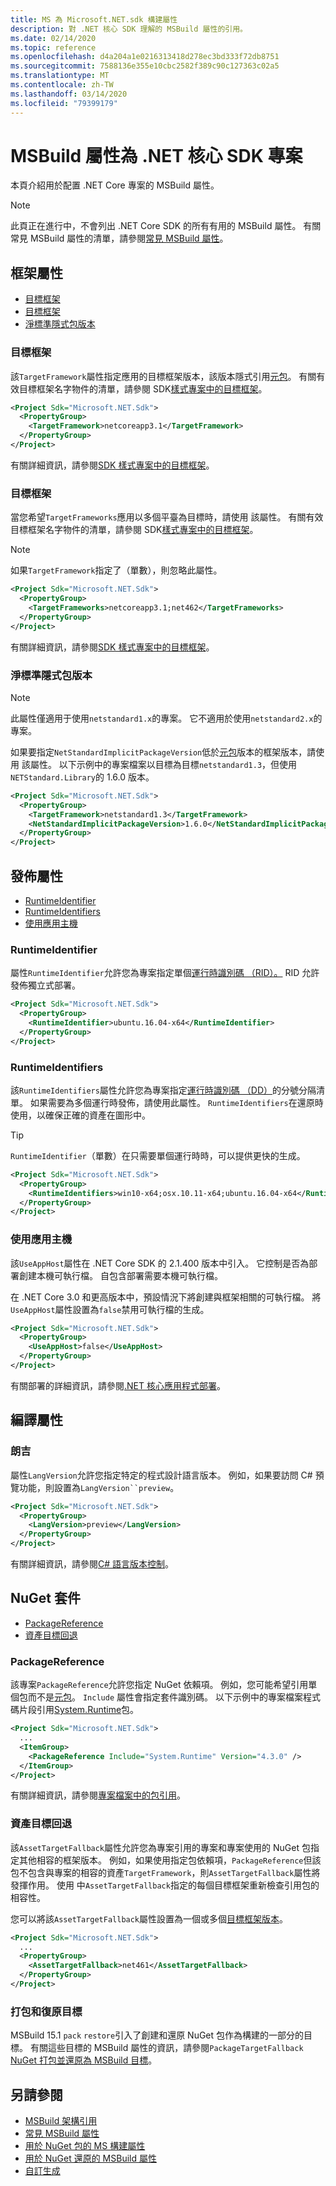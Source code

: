 ```yaml
---
title: MS 為 Microsoft.NET.sdk 構建屬性
description: 對 .NET 核心 SDK 理解的 MSBuild 屬性的引用。
ms.date: 02/14/2020
ms.topic: reference
ms.openlocfilehash: d4a204a1e0216313418d278ec3bd333f72db8751
ms.sourcegitcommit: 7588136e355e10cbc2582f389c90c127363c02a5
ms.translationtype: MT
ms.contentlocale: zh-TW
ms.lasthandoff: 03/14/2020
ms.locfileid: "79399179"
---
```

# <a name="msbuild-properties-for-net-core-sdk-projects"></a>MSBuild 屬性為 .NET 核心 SDK 專案

本頁介紹用於配置 .NET Core 專案的 MSBuild 屬性。

> [!NOTE]
> 此頁正在進行中，不會列出 .NET Core SDK 的所有有用的 MSBuild 屬性。 有關常見 MSBuild 屬性的清單，請參閱[常見 MSBuild 屬性](/visualstudio/msbuild/common-msbuild-project-properties)。

## <a name="framework-properties"></a>框架屬性

- [目標框架](#targetframework)
- [目標框架](#targetframeworks)
- [淨標準隱式包版本](#netstandardimplicitpackageversion)

### <a name="targetframework"></a>目標框架

該`TargetFramework`屬性指定應用的目標框架版本，該版本隱式引用[元包](../packages.md#metapackages)。 有關有效目標框架名字物件的清單，請參閱 SDK[樣式專案中的目標框架](../../standard/frameworks.md#supported-target-framework-versions)。

```xml
<Project Sdk="Microsoft.NET.Sdk">
  <PropertyGroup>
    <TargetFramework>netcoreapp3.1</TargetFramework>
  </PropertyGroup>
</Project>
```

有關詳細資訊，請參閱[SDK 樣式專案中的目標框架](../../standard/frameworks.md)。

### <a name="targetframeworks"></a>目標框架

當您希望`TargetFrameworks`應用以多個平臺為目標時，請使用 該屬性。 有關有效目標框架名字物件的清單，請參閱 SDK[樣式專案中的目標框架](../../standard/frameworks.md#supported-target-framework-versions)。

> [!NOTE]
> 如果`TargetFramework`指定了（單數），則忽略此屬性。

```xml
<Project Sdk="Microsoft.NET.Sdk">
  <PropertyGroup>
    <TargetFrameworks>netcoreapp3.1;net462</TargetFrameworks>
  </PropertyGroup>
</Project>
```

有關詳細資訊，請參閱[SDK 樣式專案中的目標框架](../../standard/frameworks.md)。

### <a name="netstandardimplicitpackageversion"></a>淨標準隱式包版本

> [!NOTE]
> 此屬性僅適用于使用`netstandard1.x`的專案。 它不適用於使用`netstandard2.x`的專案。

如果要指定`NetStandardImplicitPackageVersion`低於[元包](../packages.md#metapackages)版本的框架版本，請使用 該屬性。 以下示例中的專案檔案以目標為目標`netstandard1.3`，但使用`NETStandard.Library`的 1.6.0 版本。

```xml
<Project Sdk="Microsoft.NET.Sdk">
  <PropertyGroup>
    <TargetFramework>netstandard1.3</TargetFramework>
    <NetStandardImplicitPackageVersion>1.6.0</NetStandardImplicitPackageVersion>
  </PropertyGroup>
</Project>
```

## <a name="publish-properties"></a>發佈屬性

- [RuntimeIdentifier](#runtimeidentifier)
- [RuntimeIdentifiers](#runtimeidentifiers)
- [使用應用主機](#useapphost)

### <a name="runtimeidentifier"></a>RuntimeIdentifier

屬性`RuntimeIdentifier`允許您為專案指定單個[運行時識別碼 （RID）。](../rid-catalog.md) RID 允許發佈獨立式部署。

```xml
<Project Sdk="Microsoft.NET.Sdk">
  <PropertyGroup>
    <RuntimeIdentifier>ubuntu.16.04-x64</RuntimeIdentifier>
  </PropertyGroup>
</Project>
```

### <a name="runtimeidentifiers"></a>RuntimeIdentifiers

該`RuntimeIdentifiers`屬性允許您為專案指定[運行時識別碼 （DD）](../rid-catalog.md)的分號分隔清單。 如果需要為多個運行時發佈，請使用此屬性。 `RuntimeIdentifiers`在還原時使用，以確保正確的資產在圖形中。

> [!TIP]
> `RuntimeIdentifier`（單數）在只需要單個運行時時，可以提供更快的生成。

```xml
<Project Sdk="Microsoft.NET.Sdk">
  <PropertyGroup>
    <RuntimeIdentifiers>win10-x64;osx.10.11-x64;ubuntu.16.04-x64</RuntimeIdentifiers>
  </PropertyGroup>
</Project>
```

### <a name="useapphost"></a>使用應用主機

該`UseAppHost`屬性在 .NET Core SDK 的 2.1.400 版本中引入。 它控制是否為部署創建本機可執行檔。 自包含部署需要本機可執行檔。

在 .NET Core 3.0 和更高版本中，預設情況下將創建與框架相關的可執行檔。 將`UseAppHost`屬性設置為`false`禁用可執行檔的生成。

```xml
<Project Sdk="Microsoft.NET.Sdk">
  <PropertyGroup>
    <UseAppHost>false</UseAppHost>
  </PropertyGroup>
</Project>
```

有關部署的詳細資訊，請參閱[.NET 核心應用程式部署](../deploying/index.md)。

## <a name="compile-properties"></a>編譯屬性

### <a name="langversion"></a>朗吉

屬性`LangVersion`允許您指定特定的程式設計語言版本。 例如，如果要訪問 C# 預覽功能，則設置為`LangVersion``preview`。

```xml
<Project Sdk="Microsoft.NET.Sdk">
  <PropertyGroup>
    <LangVersion>preview</LangVersion>
  </PropertyGroup>
</Project>
```

有關詳細資訊，請參閱[C# 語言版本控制](../../csharp/language-reference/configure-language-version.md#override-a-default)。

## <a name="nuget-packages"></a>NuGet 套件

- [PackageReference](#packagereference)
- [資產目標回退](#assettargetfallback)

### <a name="packagereference"></a>PackageReference

該專案`PackageReference`允許您指定 NuGet 依賴項。 例如，您可能希望引用單個包而不是[元包](../packages.md#metapackages)。 `Include` 屬性會指定套件識別碼。 以下示例中的專案檔案程式碼片段引用[System.Runtime](https://www.nuget.org/packages/System.Runtime/)包。

```xml
<Project Sdk="Microsoft.NET.Sdk">
  ...
  <ItemGroup>
    <PackageReference Include="System.Runtime" Version="4.3.0" />
  </ItemGroup>
</Project>
```

有關詳細資訊，請參閱[專案檔案中的包引用](/nuget/consume-packages/package-references-in-project-files)。

### <a name="assettargetfallback"></a>資產目標回退

該`AssetTargetFallback`屬性允許您為專案引用的專案和專案使用的 NuGet 包指定其他相容的框架版本。 例如，如果使用指定包依賴項，`PackageReference`但該包不包含與專案的相容的資產`TargetFramework`，則`AssetTargetFallback`屬性將發揮作用。 使用 中`AssetTargetFallback`指定的每個目標框架重新檢查引用包的相容性。

您可以將該`AssetTargetFallback`屬性設置為一個或多個[目標框架版本](../../standard/frameworks.md#supported-target-framework-versions)。

```xml
<Project Sdk="Microsoft.NET.Sdk">
  ...
  <PropertyGroup>
    <AssetTargetFallback>net461</AssetTargetFallback>
  </PropertyGroup>
</Project>
```

### <a name="pack-and-restore-targets"></a>打包和復原目標

MSBuild 15.1 `pack` `restore`引入了創建和還原 NuGet 包作為構建的一部分的目標。 有關這些目標的 MSBuild 屬性的資訊，請參閱`PackageTargetFallback` [NuGet 打包並還原為 MSBuild 目標](/nuget/reference/msbuild-targets)。

## <a name="see-also"></a>另請參閱

- [MSBuild 架構引用](/visualstudio/msbuild/msbuild-project-file-schema-reference)
- [常見 MSBuild 屬性](/visualstudio/msbuild/common-msbuild-project-properties)
- [用於 NuGet 包的 MS 構建屬性](/nuget/reference/msbuild-targets#pack-target)
- [用於 NuGet 還原的 MSBuild 屬性](/nuget/reference/msbuild-targets#restore-properties)
- [自訂生成](/visualstudio/msbuild/customize-your-build)
